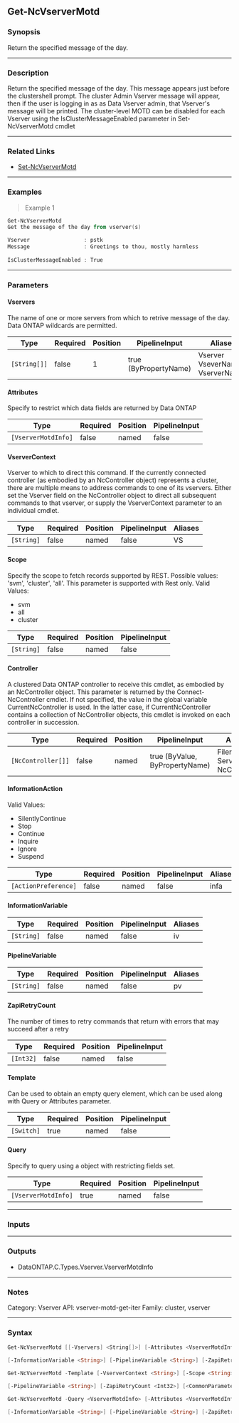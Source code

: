 Get-NcVserverMotd
-----------------

### Synopsis
Return the specified message of the day.

---

### Description

Return the specified message of the day.  This message  appears just before the clustershell prompt. The cluster Admin  Vserver message will appear, then if the user is logging in as as Data Vserver admin, that Vserver's message will be printed. The  cluster-level MOTD can be disabled for each Vserver using the IsClusterMessageEnabled parameter in Set-NcVserverMotd cmdlet

---

### Related Links
* [Set-NcVserverMotd](Set-NcVserverMotd)

---

### Examples
> Example 1

```PowerShell
Get-NcVserverMotd
Get the message of the day from vserver(s)

Vserver                 : pstk
Message                 : Greetings to thou, mostly harmless
                          
IsClusterMessageEnabled : True

```

---

### Parameters
#### **Vservers**
The name of one or more servers from which to retrive message of the day.  Data ONTAP wildcards are permitted.

|Type        |Required|Position|PipelineInput        |Aliases                                |
|------------|--------|--------|---------------------|---------------------------------------|
|`[String[]]`|false   |1       |true (ByPropertyName)|Vserver<br/>VseverName<br/>VserverNames|

#### **Attributes**
Specify to restrict which data fields are returned by Data ONTAP

|Type               |Required|Position|PipelineInput|
|-------------------|--------|--------|-------------|
|`[VserverMotdInfo]`|false   |named   |false        |

#### **VserverContext**
Vserver to which to direct this command.  If the currently connected controller (as embodied by an NcController object) represents a cluster, there are multiple means to address commands to one of its vservers.  Either set the Vserver field on the NcController object to direct all subsequent commands to that vserver, or supply the VserverContext parameter to an individual cmdlet.

|Type      |Required|Position|PipelineInput|Aliases|
|----------|--------|--------|-------------|-------|
|`[String]`|false   |named   |false        |VS     |

#### **Scope**
Specify the scope to fetch records supported by REST. Possible values: 'svm', 'cluster', 'all'. This parameter is supported with Rest only.
Valid Values:

* svm
* all
* cluster

|Type      |Required|Position|PipelineInput|
|----------|--------|--------|-------------|
|`[String]`|false   |named   |false        |

#### **Controller**
A clustered Data ONTAP controller to receive this cmdlet, as embodied by an NcController object.  This parameter is returned by the Connect-NcController cmdlet.  If not specified, the value in the global variable CurrentNcController is used.  In the latter case, if CurrentNcController contains a collection of NcController objects, this cmdlet is invoked on each controller in succession.

|Type              |Required|Position|PipelineInput                 |Aliases                          |
|------------------|--------|--------|------------------------------|---------------------------------|
|`[NcController[]]`|false   |named   |true (ByValue, ByPropertyName)|Filer<br/>Server<br/>NcController|

#### **InformationAction**

Valid Values:

* SilentlyContinue
* Stop
* Continue
* Inquire
* Ignore
* Suspend

|Type                |Required|Position|PipelineInput|Aliases|
|--------------------|--------|--------|-------------|-------|
|`[ActionPreference]`|false   |named   |false        |infa   |

#### **InformationVariable**

|Type      |Required|Position|PipelineInput|Aliases|
|----------|--------|--------|-------------|-------|
|`[String]`|false   |named   |false        |iv     |

#### **PipelineVariable**

|Type      |Required|Position|PipelineInput|Aliases|
|----------|--------|--------|-------------|-------|
|`[String]`|false   |named   |false        |pv     |

#### **ZapiRetryCount**
The number of times to retry commands that return with errors that may succeed after a retry

|Type     |Required|Position|PipelineInput|
|---------|--------|--------|-------------|
|`[Int32]`|false   |named   |false        |

#### **Template**
Can be used to obtain an empty query element, which can be used along with Query or Attributes parameter.

|Type      |Required|Position|PipelineInput|
|----------|--------|--------|-------------|
|`[Switch]`|true    |named   |false        |

#### **Query**
Specify to query using a object with restricting fields set.

|Type               |Required|Position|PipelineInput|
|-------------------|--------|--------|-------------|
|`[VserverMotdInfo]`|true    |named   |false        |

---

### Inputs

---

### Outputs
* DataONTAP.C.Types.Vserver.VserverMotdInfo

---

### Notes
Category: Vserver
API: vserver-motd-get-iter
Family: cluster, vserver

---

### Syntax
```PowerShell
Get-NcVserverMotd [[-Vservers] <String[]>] [-Attributes <VserverMotdInfo>] [-VserverContext <String>] [-Scope <String>] [-Controller <NcController[]>] [-InformationAction <ActionPreference>] 
```
```PowerShell
[-InformationVariable <String>] [-PipelineVariable <String>] [-ZapiRetryCount <Int32>] [<CommonParameters>]
```
```PowerShell
Get-NcVserverMotd -Template [-VserverContext <String>] [-Scope <String>] [-Controller <NcController[]>] [-InformationAction <ActionPreference>] [-InformationVariable <String>] 
```
```PowerShell
[-PipelineVariable <String>] [-ZapiRetryCount <Int32>] [<CommonParameters>]
```
```PowerShell
Get-NcVserverMotd -Query <VserverMotdInfo> [-Attributes <VserverMotdInfo>] [-VserverContext <String>] [-Scope <String>] [-Controller <NcController[]>] [-InformationAction <ActionPreference>] 
```
```PowerShell
[-InformationVariable <String>] [-PipelineVariable <String>] [-ZapiRetryCount <Int32>] [<CommonParameters>]
```
